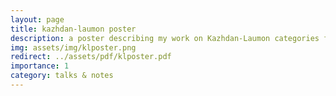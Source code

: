 ```yaml
---
layout: page
title: kazhdan-laumon poster
description: a poster describing my work on Kazhdan-Laumon categories from the Canada-USA-Mexico representation theory conference in Montreal in August 2023
img: assets/img/klposter.png
redirect: ../assets/pdf/klposter.pdf
importance: 1
category: talks & notes
---
```

